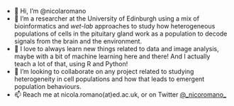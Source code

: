 - 👋 Hi, I’m @nicolaromano
- 👀 I’m a researcher at the University of Edinburgh using a mix of bioinformatics and _wet-lab_ approaches to study how heterogeneous populations of cells in the pituitary gland work as a population to decode signals from the brain and the environment.
- 🌱 I love to always learn new things related to data and image analysis, maybe with a bit of machine learning here and there! And I actually teach a lot of that, using R and Python!
- 💞️ I’m looking to collaborate on any project related to studying heterogeneity in cell populations and how that leads to emergent population behaviours.
- 📫 Reach me at nicola.romano(at)ed.ac.uk, or on Twitter [@\_nicoromano\_](https://twitter.com/_nicoromano_)

<!---
nicolaromano/nicolaromano is a ✨ special ✨ repository because its `README.md` (this file) appears on your GitHub profile.
You can click the Preview link to take a look at your changes.
--->
